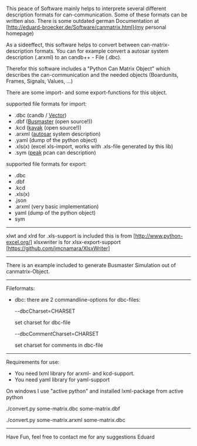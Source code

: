 This peace of Software mainly helps to interprete several different description formats for can-communication.
Some of these formats can be written also. There is some outdated german Documentation at [http://eduard-broecker.de/Software/canmatrix.html}(my personal homepage)

As a sideeffect, this software helps to convert between can-matrix-description formats.
You can for example convert a autosar system description (.arxml) to an candb++ - File (.dbc).

Therefor this software includes a "Python Can Matrix Object" which describes the can-communication and the needed objects (Boardunits, Frames, Signals, Values, ...)

There are some import- and some export-functions for this object.

supported file formats for import:
* .dbc (candb / [Vector](vector.com))
* .dbf ([Busmaster](https://rbei-etas.github.io/busmaster/) (open source!))
* .kcd ([kayak](http://kayak.2codeornot2code.org/) (open source!))
* .arxml ([autosar](autosar.org) system description)
* .yaml (dump of the python object)
* .xls(x) (excel xls-import, works with .xls-file generated by this lib)
* .sym ([peak](http://www.peak-system.com) pcan can description)
 
supported file formats for export:
 * .dbc 
 * .dbf
 * .kcd
 * .xls(x)
 * .json
 * .arxml (very basic implementation)
 * yaml (dump of the python object)
 * sym

***

 xlwt and xlrd for .xls-support is included this is from [http://www.python-excel.org/]
 xlsxwriter is for xlsx-export-support [https://github.com/jmcnamara/XlsxWriter]

***

There is an example included to generate Busmaster Simulation out of canmatrix-Object. 

***

Fileformats:
* dbc: there are 2 commandline-options for dbc-files:

  --dbcCharset=CHARSET

	set charset for dbc-file

  --dbcCommentCharset=CHARSET

	set charset for comments in dbc-file 
	
***
Requirements for use:
* You need lxml library for arxml- and kcd-support. 
* You need yaml library for yaml-support

On windows I use "active python" and installed lxml-package from active python
 
./convert.py some-matrix.dbc some-matrix.dbf

./convert.py some-matrix.arxml some-matrix.dbc

***


Have Fun,
feel free to contact me for any suggestions
Eduard

